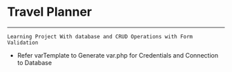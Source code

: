# Travel Planner

---
    Learning Project With database and CRUD Operations with Form Validation

* Refer varTemplate to Generate var.php for Credentials and Connection to Database

